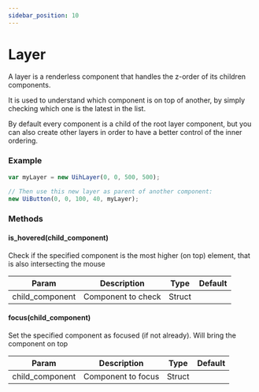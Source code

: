 ```yaml
---
sidebar_position: 10
---
```


# Layer

A layer is a renderless component that handles the z-order of its children components. 

It is used to understand which component is on top of another, by simply checking which one is the latest in the list.

By default every component is a child of the root layer component, but you can also create other layers in order to have a better control of the inner ordering.

### Example

```js
var myLayer = new UihLayer(0, 0, 500, 500);

// Then use this new layer as parent of another component:
new UiButton(0, 0, 100, 40, myLayer);
```

### Methods

#### is_hovered(child_component)

Check if the specified component is the most higher (on top) element, that is also intersecting the mouse

| Param           | Description        | Type   | Default |
|-----------------|--------------------|--------|---------|
| child_component | Component to check | Struct |         |

#### focus(child_component)

Set the specified component as focused (if not already). Will bring the component on top

| Param           | Description        | Type   | Default |
|-----------------|--------------------|--------|---------|
| child_component | Component to focus | Struct |         |
